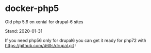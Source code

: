 # docker-php5
Old php 5.6 on xenial for drupal-6 sites

Stand: 2020-01-31

If you need php56 only for drupal6 you can get it ready for php72
with https://github.com/d6lts/drupal.git !
